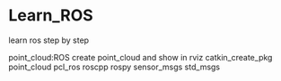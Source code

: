# Learn_ROS
learn ros step by step

point_cloud:ROS create point_cloud and show in rviz
catkin_create_pkg point_cloud pcl_ros roscpp rospy sensor_msgs std_msgs

